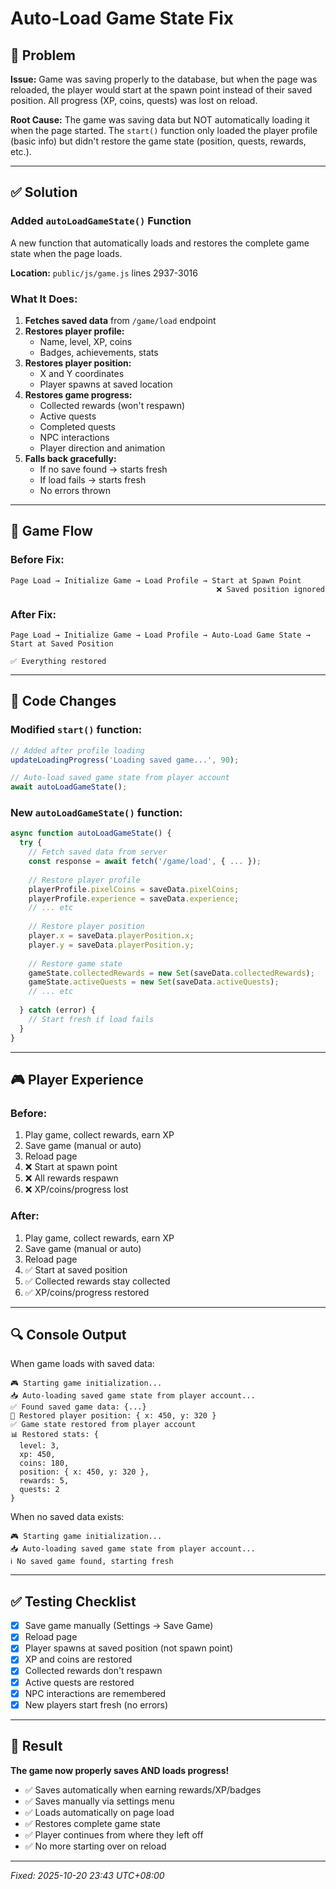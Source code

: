 # Auto-Load Game State Fix

## 🐛 Problem
**Issue:** Game was saving properly to the database, but when the page was reloaded, the player would start at the spawn point instead of their saved position. All progress (XP, coins, quests) was lost on reload.

**Root Cause:** The game was saving data but NOT automatically loading it when the page started. The `start()` function only loaded the player profile (basic info) but didn't restore the game state (position, quests, rewards, etc.).

---

## ✅ Solution

### Added `autoLoadGameState()` Function
A new function that automatically loads and restores the complete game state when the page loads.

**Location:** `public/js/game.js` lines 2937-3016

### What It Does:
1. **Fetches saved data** from `/game/load` endpoint
2. **Restores player profile:**
   - Name, level, XP, coins
   - Badges, achievements, stats
3. **Restores player position:**
   - X and Y coordinates
   - Player spawns at saved location
4. **Restores game progress:**
   - Collected rewards (won't respawn)
   - Active quests
   - Completed quests
   - NPC interactions
   - Player direction and animation
5. **Falls back gracefully:**
   - If no save found → starts fresh
   - If load fails → starts fresh
   - No errors thrown

---

## 🔄 Game Flow

### Before Fix:
```
Page Load → Initialize Game → Load Profile → Start at Spawn Point
                                              ❌ Saved position ignored
```

### After Fix:
```
Page Load → Initialize Game → Load Profile → Auto-Load Game State → Start at Saved Position
                                                                     ✅ Everything restored
```

---

## 📝 Code Changes

### Modified `start()` function:
```javascript
// Added after profile loading
updateLoadingProgress('Loading saved game...', 90);

// Auto-load saved game state from player account
await autoLoadGameState();
```

### New `autoLoadGameState()` function:
```javascript
async function autoLoadGameState() {
  try {
    // Fetch saved data from server
    const response = await fetch('/game/load', { ... });
    
    // Restore player profile
    playerProfile.pixelCoins = saveData.pixelCoins;
    playerProfile.experience = saveData.experience;
    // ... etc
    
    // Restore player position
    player.x = saveData.playerPosition.x;
    player.y = saveData.playerPosition.y;
    
    // Restore game state
    gameState.collectedRewards = new Set(saveData.collectedRewards);
    gameState.activeQuests = new Set(saveData.activeQuests);
    // ... etc
    
  } catch (error) {
    // Start fresh if load fails
  }
}
```

---

## 🎮 Player Experience

### Before:
1. Play game, collect rewards, earn XP
2. Save game (manual or auto)
3. Reload page
4. ❌ Start at spawn point
5. ❌ All rewards respawn
6. ❌ XP/coins/progress lost

### After:
1. Play game, collect rewards, earn XP
2. Save game (manual or auto)
3. Reload page
4. ✅ Start at saved position
5. ✅ Collected rewards stay collected
6. ✅ XP/coins/progress restored

---

## 🔍 Console Output

When game loads with saved data:
```
🎮 Starting game initialization...
📥 Auto-loading saved game state from player account...
✅ Found saved game data: {...}
📍 Restored player position: { x: 450, y: 320 }
✅ Game state restored from player account
📊 Restored stats: {
  level: 3,
  xp: 450,
  coins: 180,
  position: { x: 450, y: 320 },
  rewards: 5,
  quests: 2
}
```

When no saved data exists:
```
🎮 Starting game initialization...
📥 Auto-loading saved game state from player account...
ℹ️ No saved game found, starting fresh
```

---

## ✅ Testing Checklist

- [x] Save game manually (Settings → Save Game)
- [x] Reload page
- [x] Player spawns at saved position (not spawn point)
- [x] XP and coins are restored
- [x] Collected rewards don't respawn
- [x] Active quests are restored
- [x] NPC interactions are remembered
- [x] New players start fresh (no errors)

---

## 🎯 Result

**The game now properly saves AND loads progress!**

- ✅ Saves automatically when earning rewards/XP/badges
- ✅ Saves manually via settings menu
- ✅ Loads automatically on page load
- ✅ Restores complete game state
- ✅ Player continues from where they left off
- ✅ No more starting over on reload

---

*Fixed: 2025-10-20 23:43 UTC+08:00*
